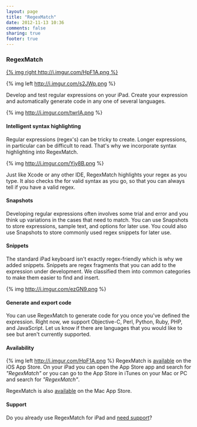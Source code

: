 ```yaml
---
layout: page
title: "RegexMatch"
date: 2012-11-13 10:36
comments: false
sharing: true
footer: true
---
```

### RegexMatch ###

[{% img right http://i.imgur.com/HpF1A.png %}](https://itunes.apple.com/us/app/regexmatch/id578617071?ls=1&mt=8)

{% img left http://i.imgur.com/s2JWp.png %}

Develop and test regular expressions on your iPad.  Create your expression and automatically generate code in any one of several languages.

{% img http://i.imgur.com/twrlA.png %}

#### Intelligent syntax highlighting ####

Regular expressions (regex's) can be tricky to create.  Longer expressions, in particular can be difficult to read.  That's why we incorporate syntax highlighting into RegexMatch.  

{% img http://i.imgur.com/Yjy8B.png %}

Just like Xcode or any other IDE, RegexMatch highlights your regex as you type.   It also checks the for valid syntax as you go, so that you can always tell if you have a valid regex.

#### Snapshots ####

Developing regular expressions often involves some trial and error and you think up variations in the cases that need to match.  You can use Snapshots to store expressions, sample text, and options for later use.  You could also use Snapshots to store commonly used regex snippets for later use.

#### Snippets ####

The standard iPad keyboard isn't exactly regex-friendly which is why we added snippets.  Snippets are regex fragments that you can add to the expression under development.  We classified them into common categories to make them easier to find and insert.

{% img http://i.imgur.com/ezGN9.png %}

#### Generate and export code ####

You can use RegexMatch to generate code for you once you've defined the expression.  Right now, we support Objective-C, Perl, Python, Ruby, PHP, and JavaScript.  Let us know if there are languages that you would like to see but aren't currently supported.

#### Availability ####

{% img left http://i.imgur.com/HpF1A.png %}
RegexMatch is [available](https://itunes.apple.com/us/app/regexmatch/id578617071?ls=1&mt=8) on the iOS App Store. On your iPad you can open the App Store app and search for _"RegexMatch"_ or you can go to the App Store in iTunes on your Mac or PC and search for _"RegexMatch"_.

RegexMatch is also [available](https://itunes.apple.com/us/app/regexmatch/id582049745?ls=1&mt=12) on the Mac App Store.

#### Support ####

Do you already use RegexMatch for iPad and [need support](/products/regexmatch/support.html)?
